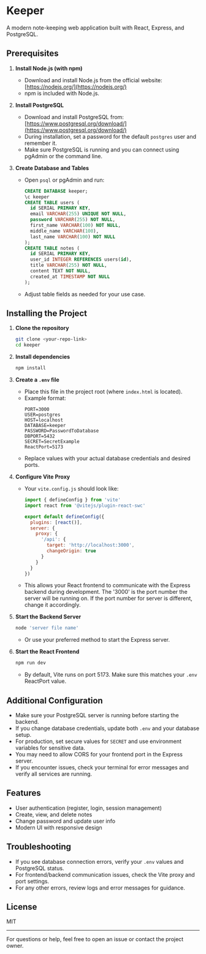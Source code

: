 # Keeper

A modern note-keeping web application built with React, Express, and PostgreSQL.

## Prerequisites

1. **Install Node.js (with npm)**
   - Download and install Node.js from the official website: [https://nodejs.org/](https://nodejs.org/)
   - npm is included with Node.js.

2. **Install PostgreSQL**
   - Download and install PostgreSQL from: [https://www.postgresql.org/download/](https://www.postgresql.org/download/)
   - During installation, set a password for the default `postgres` user and remember it.
   - Make sure PostgreSQL is running and you can connect using pgAdmin or the command line.

3. **Create Database and Tables**
   - Open `psql` or pgAdmin and run:
     ```sql
     CREATE DATABASE keeper;
     \c keeper
     CREATE TABLE users (
       id SERIAL PRIMARY KEY,
       email VARCHAR(255) UNIQUE NOT NULL,
       password VARCHAR(255) NOT NULL,
       first_name VARCHAR(100) NOT NULL,
       middle_name VARCHAR(100),
       last_name VARCHAR(100) NOT NULL
     );
     CREATE TABLE notes (
       id SERIAL PRIMARY KEY,
       user_id INTEGER REFERENCES users(id),
       title VARCHAR(255) NOT NULL,
       content TEXT NOT NULL,
       created_at TIMESTAMP NOT NULL
     );
     ```
   - Adjust table fields as needed for your use case.

## Installing the Project

1. **Clone the repository**
   ```sh
   git clone <your-repo-link>
   cd keeper
   ```

2. **Install dependencies**
   ```sh
   npm install
   ```

3. **Create a `.env` file**
   - Place this file in the project root (where `index.html` is located).
   - Example format:
     ```env
     PORT=3000
     USER=postgres
     HOST=localhost
     DATABASE=keeper
     PASSWORD=PasswordToDatabase
     DBPORT=5432
     SECRET=SecretExample
     ReactPort=5173
     ```
   - Replace values with your actual database credentials and desired ports.

4. **Configure Vite Proxy**
   - Your `vite.config.js` should look like:
     ```js
     import { defineConfig } from 'vite'
     import react from '@vitejs/plugin-react-swc'

     export default defineConfig({
       plugins: [react()],
       server: {
         proxy: {
           '/api': {
             target: 'http://localhost:3000',
             changeOrigin: true
           }
         }
       }
     })
     ```
   - This allows your React frontend to communicate with the Express backend during development. The '3000' is the port number the server will be running on. If the port number for server is different, change it accordingly. 

5. **Start the Backend Server**
   ```sh
   node 'server file name'
   ```
   - Or use your preferred method to start the Express server.

6. **Start the React Frontend**
   ```sh
   npm run dev
   ```
   - By default, Vite runs on port 5173. Make sure this matches your `.env` ReactPort value.

## Additional Configuration

- Make sure your PostgreSQL server is running before starting the backend.
- If you change database credentials, update both `.env` and your database setup.
- For production, set secure values for `SECRET` and use environment variables for sensitive data.
- You may need to allow CORS for your frontend port in the Express server.
- If you encounter issues, check your terminal for error messages and verify all services are running.

## Features
- User authentication (register, login, session management)
- Create, view, and delete notes
- Change password and update user info
- Modern UI with responsive design

## Troubleshooting
- If you see database connection errors, verify your `.env` values and PostgreSQL status.
- For frontend/backend communication issues, check the Vite proxy and port settings.
- For any other errors, review logs and error messages for guidance.

## License
MIT

---

For questions or help, feel free to open an issue or contact the project owner.
